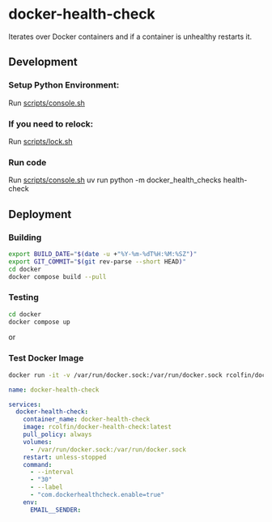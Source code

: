 # docker-health-check

Iterates over Docker containers and if a container is unhealthy restarts it.

## Development

### Setup Python Environment:

Run [scripts/console.sh](scripts/console.sh)

### If you need to relock:

Run [scripts/lock.sh](../scripts/lock.sh)

### Run code

Run [scripts/console.sh](../scripts/console.sh) uv run python -m docker_health_checks health-check

## Deployment

### Building

```sh
export BUILD_DATE="$(date -u +"%Y-%m-%dT%H:%M:%SZ")"
export GIT_COMMIT="$(git rev-parse --short HEAD)"
cd docker
docker compose build --pull
```

### Testing

```sh
cd docker
docker compose up
```

or

### Test Docker Image

```sh
docker run -it -v /var/run/docker.sock:/var/run/docker.sock rcolfin/docker-health-check:latest
```

```yaml
name: docker-health-check

services:
  docker-health-check:
    container_name: docker-health-check
    image: rcolfin/docker-health-check:latest
    pull_policy: always
    volumes:
      - /var/run/docker.sock:/var/run/docker.sock
    restart: unless-stopped
    command:
      - --interval
      - "30"
      - --label
      - "com.dockerhealthcheck.enable=true"
    env:
      EMAIL__SENDER:
```
